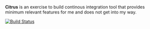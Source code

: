 **Citrus** is an exercise to build continous integration tool that provides minimum relevant features for me and does not get into my way.

[![Build Status](https://secure.travis-ci.org/pawelpacana/citrus.png?branch=master)](http://travis-ci.org/pawelpacana/citrus)
